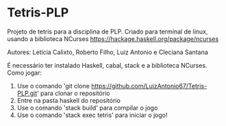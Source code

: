 # Tetris-PLP
Projeto de tetris para a disciplina de PLP.
Criado para terminal de linux, usando a biblioteca NCurses https://hackage.haskell.org/package/ncurses

Autores: Letícia Calixto, Roberto Filho, Luiz Antonio e Cleciana Santana

É necessário ter instalado Haskell, cabal, stack e a biblioteca NCurses. Como jogar:

1. Use o comando 'git clone https://github.com/LuizAntonio67/Tetris-PLP.git' para clonar o repositório
2. Entre na pasta haskell do repositório
3. Use o comando 'stack build' para compilar o jogo
4. Use o comando 'stack exec tetris' para iniciar o jogo!
